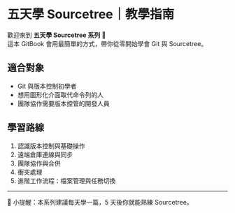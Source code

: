 # 五天學 Sourcetree｜教學指南

歡迎來到 **五天學 Sourcetree 系列** 🎉  
這本 GitBook 會用最簡單的方式，帶你從零開始學會 Git 與 Sourcetree。

## 適合對象
- Git 與版本控制初學者
- 想用圖形化介面取代命令列的人
- 團隊協作需要版本控管的開發人員

## 學習路線
1. 認識版本控制與基礎操作
2. 遠端倉庫連線與同步
3. 團隊協作與合併
4. 衝突處理
5. 進階工作流程：檔案管理與任務切換

---
📌 小提醒：本系列建議每天學一篇，5 天後你就能熟練 Sourcetree。
